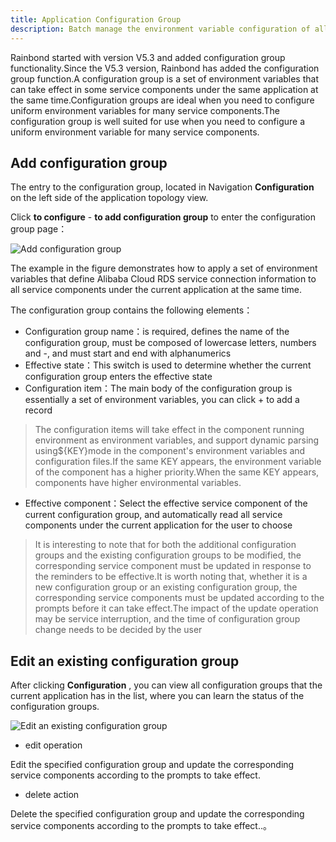 ```yaml
---
title: Application Configuration Group
description: Batch manage the environment variable configuration of all service components in the application
---
```


Rainbond started with version V5.3 and added configuration group functionality.Since the V5.3 version, Rainbond has added the configuration group function.A configuration group is a set of environment variables that can take effect in some service components under the same application at the same time.Configuration groups are ideal when you need to configure uniform environment variables for many service components.The configuration group is well suited for use when you need to configure a uniform environment variable for many service components.

## Add configuration group

The entry to the configuration group, located in Navigation **Configuration** on the left side of the application topology view.

Click **to configure** - **to add configuration group** to enter the configuration group page：

![Add configuration group](https://static.goodrain.com/docs/5.3/user-manual/config-group/config-group-1.png)

The example in the figure demonstrates how to apply a set of environment variables that define Alibaba Cloud RDS service connection information to all service components under the current application at the same time.

The configuration group contains the following elements：

- Configuration group name：is required, defines the name of the configuration group, must be composed of lowercase letters, numbers and -, and must start and end with alphanumerics
- Effective state：This switch is used to determine whether the current configuration group enters the effective state
- Configuration item：The main body of the configuration group is essentially a set of environment variables, you can click + to add a record

> The configuration items will take effect in the component running environment as environment variables, and support dynamic parsing using$\{KEY}mode in the component's environment variables and configuration files.If the same KEY appears, the environment variable of the component has a higher priority.When the same KEY appears, components have higher environmental variables.

- Effective component：Select the effective service component of the current configuration group, and automatically read all service components under the current application for the user to choose

> It is interesting to note that for both the additional configuration groups and the existing configuration groups to be modified, the corresponding service component must be updated in response to the reminders to be effective.It is worth noting that, whether it is a new configuration group or an existing configuration group, the corresponding service components must be updated according to the prompts before it can take effect.The impact of the update operation may be service interruption, and the time of configuration group change needs to be decided by the user

## Edit an existing configuration group

After clicking **Configuration** , you can view all configuration groups that the current application has in the list, where you can learn the status of the configuration groups.

![Edit an existing configuration group](https://static.goodrain.com/docs/5.3/user-manual/config-group/config-group-2.png)

- edit operation

Edit the specified configuration group and update the corresponding service components according to the prompts to take effect.

- delete action

Delete the specified configuration group and update the corresponding service components according to the prompts to take effect..。
